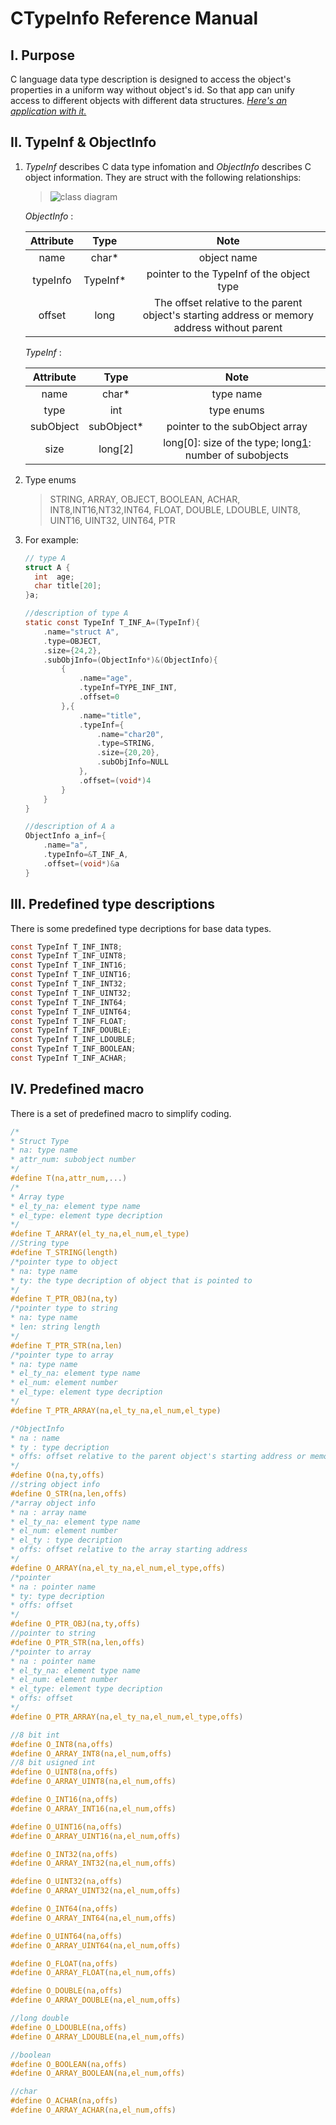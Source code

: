 # **CTypeInfo Reference Manual** 
## I. Purpose
C language data type description is designed to access the object's properties in a uniform way without object's id. So that app can unify access to different objects with different data structures. *[Here's an application with it.][1]*
## II. TypeInf & ObjectInfo
   1. *TypeInf* describes C data type infomation and *ObjectInfo* describes C object information. They are struct with the following relationships:
      > ![class diagram](https://raw.github.com/riverstoneworks/CTypeInfo/master/doc/TypeInf_ObjectInfo.svg?sanitize=true)
       
      *ObjectInfo* :
   
      Attribute |Type|Note
      :--:|:--:|:--:
      name | char* | object name 
      typeInfo | TypeInf* | pointer to the TypeInf of the object type
      offset | long | The offset relative to the parent object's starting address or memory address without parent

      *TypeInf* :

      Attribute |Type|Note
      :--:|:--:|:--:
      name | char* | type name 
      type | int | type enums 
      subObject | subObject* | pointer to the subObject array 
      size | long[2] | long[0]: size of the type; long[1]: number of subobjects
   2. Type enums
      > STRING,	ARRAY,	OBJECT,	BOOLEAN, ACHAR,	INT8,INT16,NT32,INT64,	FLOAT,	DOUBLE,	LDOUBLE,	UINT8,	UINT16,	UINT32,	UINT64,	PTR
   3. For example:
      ```C
      // type A
      struct A {
		int  age;
		char title[20];
      }a;

      //description of type A
	  static const TypeInf T_INF_A=(TypeInf){
		  .name="struct A",
		  .type=OBJECT,
		  .size={24,2},
		  .subObjInfo=(ObjectInfo*)&(ObjectInfo){
			  {
				  .name="age",
				  .typeInf=TYPE_INF_INT,
				  .offset=0
			  },{
				  .name="title",
				  .typeInf={
					  .name="char20",
					  .type=STRING,
					  .size={20,20},
					  .subObjInfo=NULL
				  },
				  .offset=(void*)4
			  }
		  }
	  }

      //description of A a
	  ObjectInfo a_inf={
		  .name="a",
		  .typeInfo=&T_INF_A,
		  .offset=(void*)&a
	  }
	  ```

## III. Predefined type descriptions
There is some predefined type decriptions for base data types.
```C
const TypeInf T_INF_INT8;
const TypeInf T_INF_UINT8;
const TypeInf T_INF_INT16;
const TypeInf T_INF_UINT16;
const TypeInf T_INF_INT32;
const TypeInf T_INF_UINT32;
const TypeInf T_INF_INT64;
const TypeInf T_INF_UINT64;
const TypeInf T_INF_FLOAT;
const TypeInf T_INF_DOUBLE;
const TypeInf T_INF_LDOUBLE;
const TypeInf T_INF_BOOLEAN;
const TypeInf T_INF_ACHAR;
```
## IV. Predefined macro
There is a set of predefined macro to simplify coding.
```C
/*
* Struct Type
* na: type name
* attr_num: subobject number
*/
#define	T(na,attr_num,...)
/*
* Array type
* el_ty_na: element type name 
* el_type: element type decription
*/
#define T_ARRAY(el_ty_na,el_num,el_type)
//String type
#define T_STRING(length)
/*pointer type to object
* na: type name
* ty: the type decription of object that is pointed to
*/
#define	T_PTR_OBJ(na,ty)
/*pointer type to string
* na: type name
* len: string length
*/
#define	T_PTR_STR(na,len) 
/*pointer type to array
* na: type name
* el_ty_na: element type name
* el_num: element number
* el_type: element type decription
*/
#define	T_PTR_ARRAY(na,el_ty_na,el_num,el_type)

/*ObjectInfo
* na : name 
* ty : type decription
* offs: offset relative to the parent object's starting address or memory address without parent
*/
#define O(na,ty,offs)
//string object info
#define O_STR(na,len,offs)
/*array object info
* na : array name 
* el_ty_na: element type name
* el_num: element number
* el_ty : type decription
* offs: offset relative to the array starting address
*/
#define O_ARRAY(na,el_ty_na,el_num,el_type,offs)
/*pointer
* na : pointer name 
* ty: type decription
* offs: offset
*/
#define O_PTR_OBJ(na,ty,offs)
//pointer to string
#define O_PTR_STR(na,len,offs) 
/*pointer to array
* na : pointer name 
* el_ty_na: element type name
* el_num: element number
* el_type: element type decription
* offs: offset
*/
#define O_PTR_ARRAY(na,el_ty_na,el_num,el_type,offs)

//8 bit int
#define O_INT8(na,offs)
#define O_ARRAY_INT8(na,el_num,offs)
//8 bit usigned int
#define O_UINT8(na,offs)
#define O_ARRAY_UINT8(na,el_num,offs)

#define O_INT16(na,offs)
#define O_ARRAY_INT16(na,el_num,offs)

#define O_UINT16(na,offs) 
#define O_ARRAY_UINT16(na,el_num,offs)

#define O_INT32(na,offs)
#define O_ARRAY_INT32(na,el_num,offs)

#define O_UINT32(na,offs) 
#define O_ARRAY_UINT32(na,el_num,offs)

#define O_INT64(na,offs) 
#define O_ARRAY_INT64(na,el_num,offs) 

#define O_UINT64(na,offs)
#define O_ARRAY_UINT64(na,el_num,offs)

#define O_FLOAT(na,offs)
#define O_ARRAY_FLOAT(na,el_num,offs)

#define O_DOUBLE(na,offs) 
#define O_ARRAY_DOUBLE(na,el_num,offs)

//long double
#define O_LDOUBLE(na,offs)
#define O_ARRAY_LDOUBLE(na,el_num,offs)

//boolean
#define O_BOOLEAN(na,offs)
#define O_ARRAY_BOOLEAN(na,el_num,offs)

//char
#define O_ACHAR(na,offs)
#define O_ARRAY_ACHAR(na,el_num,offs)
```
[1]:https://github.com/riverstoneworks/JsonCObject
